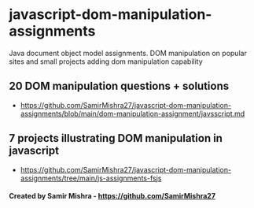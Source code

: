 # javascript-dom-manipulation-assignments
Java document object model assignments. DOM manipulation on popular sites and small projects adding dom manipulation capability

## 20 DOM manipulation questions + solutions
- https://github.com/SamirMishra27/javascript-dom-manipulation-assignments/blob/main/dom-manipulation-assignment/javsscript.md

## 7 projects illustrating DOM manipulation in javascript
- https://github.com/SamirMishra27/javascript-dom-manipulation-assignments/tree/main/js-assignments-fsjs

#### Created by Samir Mishra - https://github.com/SamirMishra27
